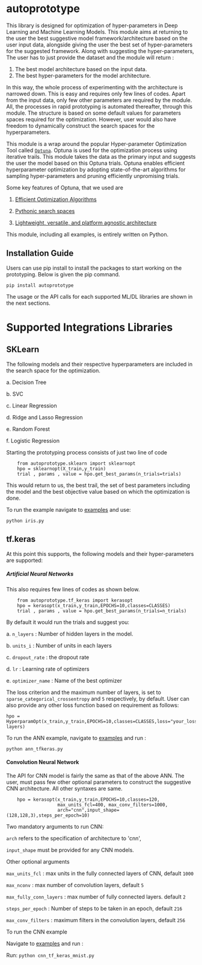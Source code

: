 # autoprototype

This library is designed for optimization of hyper-parameters in Deep Learning and Machine Learning Models. This module aims at 
returning to the user the best suggestive model framework/architecture based on the user input data, alongside
giving the user the best set of hyper-parameters for the suggested framework. 
Along with suggesting the hyper-parameters,  The user has 
to just provide the dataset and the module will return :


1. The best model architecture based on the input data.
2. The best hyper-parameters for the model architecture.

In this way, the whole process of experimenting with the architecture is narrowed down. This is easy and requires only few lines of codes. 
Apart from the input data, only few other parameters are required by the module. All, the processes in rapid prototyping is automated thereafter, through this module.
The structure is based on some default values for parameters spaces required for the optimization. However, user would also have freedom to 
dynamically construct the search spaces for the hyperparameters.


This module is a wrap around the popular Hyper-parameter Optimization Tool called [`Optuna`](https://optuna.org/).
Optuna is used for the optimization process using iterative trails. This module takes the data as the primary input and 
suggests the user the model based on this Optuna trials. Optuna enables efficient hyperparameter optimization by adopting state-of-the-art
algorithms for sampling hyper-parameters and pruning efficiently unpromising trials. 

Some key features of Optuna, that we used are


1. [Efficient Optimization Algorithms](https://optuna.readthedocs.io/en/stable/tutorial/10_key_features/003_efficient_optimization_algorithms.html)

2. [Pythonic search spaces](https://optuna.readthedocs.io/en/stable/tutorial/10_key_features/002_configurations.html)

3. [Lightweight, versatile, and platform agnostic architecture](https://optuna.readthedocs.io/en/stable/tutorial/10_key_features/001_first.html)

 

This module, including all examples, is entirely written on Python.

## Installation Guide
Users can use pip install to install the packages to start working on the prototyping.
Below is given the pip command.

`pip install autoprototype`

The usage or the API calls for each supported ML/DL libraries are shown in the next sections.

# Supported Integrations Libraries

## SKLearn

The following models and their respective hyperparameters are included in the search space for the optimization. 

a. Decision Tree
        
b. SVC

c. Linear Regression

d. Ridge and Lasso Regression

e. Random Forest 

f. Logistic Regression

Starting the prototyping process consists of just two line of code 

        from autoprototype.sklearn import sklearnopt
        hpo = sklearnopt(X_train,y_train)
        trial , params , value = hpo.get_best_params(n_trials=trials)

This would return to us, the best trail, the set of best parameters including the model and the best objective value based on which the optimization is done.

To run the example navigate to [examples](https://github.com/Ideas2IT/auto-prototype/tree/master/examples) and use:

`python iris.py`


## tf.keras
At this point this supports, the following models and their hyper-parameters are supported:

##### Artificial Neural Networks

This also requires few lines of codes as shown below.

        from autoprototype.tf_keras import kerasopt
        hpo = kerasopt(x_train,y_train,EPOCHS=10,classes=CLASSES)
        trial , params , value = hpo.get_best_params(n_trials=n_trials)

By default it would run the trials and suggest you:

a. `n_layers` : Number of hidden layers in the model.

b. `units_i` : Number of units in each layers

c. `dropout_rate` : the dropout rate

d. `lr` : Learning rate of optimizers

e. `optimizer_name` : Name of the best optimizer

The loss criterion and the maximum number of layers, is set to `sparse_categorical_crossentropy` and `5` respectively, by default.
User can also provide any other loss function based on requirement as follows:

    hpo = HyperparamOpt(x_train,y_train,EPOCHS=10,classes=CLASSES,loss="your_loss_function",n_ann_layers=number_of layers)


To run the ANN example, navigate to [examples](https://github.com/Ideas2IT/auto-prototype/tree/master/examples) and run :

`python ann_tfkeras.py`

#### Convolution Neural Network

The API for CNN model is fairly the same as that of the above ANN. The user, must pass few other optional parameters to construct the suggestive CNN architecture. All other syntaxes are same.

        hpo = kerasopt(x_train,y_train,EPOCHS=10,classes=120,
                       max_units_fcl=400, max_conv_filters=1000,
                       arch="cnn",input_shape=(128,128,3),steps_per_epoch=10)

Two mandatory arguments to run CNN:

`arch` refers to the specification of architecture to 'cnn', 

`input_shape` must be provided for any CNN models.

Other optional arguments


`max_units_fcl` : max units in the fully connected layers of CNN, default `1000`

`max_nconv` : max number of convolution layers, default `5`

`max_fully_conn_layers` : max number of fully connected layers. default `2`

`steps_per_epoch` : Number of steps to be taken in an epoch, default `216`

`max_conv_filters` : maximum filters in the convolution layers, default `256`


To run the CNN example 


Navigate to [examples](https://github.com/Ideas2IT/auto-prototype/tree/master/examples) and run :

Run:
`python cnn_tf_keras_mnist.py`
